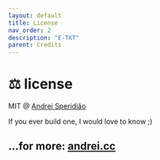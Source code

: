 ```yaml
---
layout: default
title: License
nav_order: 2
description: "E-TKT"
parent: Credits
---
```


# ⚖️ license

MIT @ [Andrei Speridião](https://github.com/andreisperid/)

If you ever build one, I would love to know ;)

## ...for more: [andrei.cc](https://andrei.cc)
